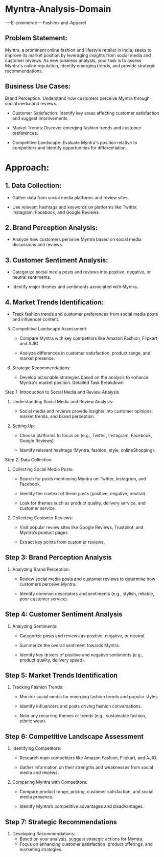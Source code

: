 # Myntra-Analysis-Domain
---E-commerce---Fashion-and-Apparel
## Problem Statement:
Myntra, a prominent online fashion and lifestyle retailer in India, seeks to improve its market position by leveraging insights from social media and customer reviews. As new business analysts, your task is to assess Myntra's online reputation, identify emerging trends, and provide strategic recommendations. 
## Business Use Cases:
Brand Perception: Understand how customers perceive Myntra through social media and reviews.

- Customer Satisfaction: Identify key areas affecting customer satisfaction and suggest improvements.
  
- Market Trends: Discover emerging fashion trends and customer preferences.
  
- Competitive Landscape: Evaluate Myntra's position relative to competitors and identify opportunities for differentiation.

# Approach:

## 1. Data Collection:
   - Gather data from social media platforms and review sites.
     
   - Use relevant hashtags and keywords on platforms like Twitter, Instagram, Facebook, and Google Reviews.

## 2. Brand Perception Analysis:
   - Analyze how customers perceive Myntra based on social media discussions and reviews.

## 3. Customer Sentiment Analysis:
   - Categorize social media posts and reviews into positive, negative, or neutral sentiments.
     
   - Identify major themes and sentiments associated with Myntra..
     
## 4. Market Trends Identification:
   - Track fashion trends and customer preferences from social media posts and influencer content.

5. Competitive Landscape Assessment:
   - Compare Myntra with key competitors like Amazon Fashion, Flipkart, and AJIO.
     
   - Analyze differences in customer satisfaction, product range, and market presence.

6. Strategic Recommendations:
   - Develop actionable strategies based on the analysis to enhance Myntra's market position.
Detailed Task Breakdown

 Step 1: Introduction to Social Media and Review Analysis
1. Understanding Social Media and Review Analysis:
   - Social media and reviews provide insights into customer opinions, market trends, and brand perception.
     

2. Setting Up:
   - Choose platforms to focus on (e.g., Twitter, Instagram, Facebook, Google Reviews).
     
   - Identify relevant hashtags (Myntra, fashion, style, onlineShopping).

 Step 2: Data Collection
 
1. Collecting Social Media Posts:
   - Search for posts mentioning Myntra on Twitter, Instagram, and Facebook.
  
   - Identify the context of these posts (positive, negative, neutral).
    
   - Look for themes such as product quality, delivery service, and customer service.


2. Collecting Customer Reviews:
   - Visit popular review sites like Google Reviews, Trustpilot, and Myntra’s product pages.
     
   - Extract key points from customer reviews.
     

 ## Step 3: Brand Perception Analysis
 
1. Analyzing Brand Perception:
   - Review social media posts and customer reviews to determine how customers perceive Myntra.
     
   - Identify common descriptors and sentiments (e.g., stylish, reliable, poor customer service).

 ## Step 4: Customer Sentiment Analysis
 
1. Analyzing Sentiments:
   - Categorize posts and reviews as positive, negative, or neutral.
     
   - Summarize the overall sentiment towards Myntra.
     
   - Identify key drivers of positive and negative sentiments (e.g., product quality, delivery speed).
     
 ## Step 5: Market Trends Identification
 
1. Tracking Fashion Trends:
   - Monitor social media for emerging fashion trends and popular styles.
     
   - Identify influencers and posts driving fashion conversations.
     
   - Note any recurring themes or trends (e.g., sustainable fashion, ethnic wear).

 ## Step 6: Competitive Landscape Assessment
 
1. Identifying Competitors:
   - Research main competitors like Amazon Fashion, Flipkart, and AJIO.
     
   - Gather information on their strengths and weaknesses from social media and reviews.

2. Comparing Myntra with Competitors:
   
   - Compare product range, pricing, customer satisfaction, and social media presence.
     
   - Identify Myntra’s competitive advantages and disadvantages.

 ## Step 7: Strategic Recommendations
 
1. Developing Recommendations:
   - Based on your analysis, suggest strategic actions for Myntra.
   - Focus on enhancing customer satisfaction, product offerings, and marketing strategies.



